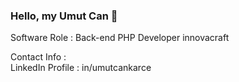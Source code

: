 ### Hello, my Umut Can 👋

Software Role : Back-end PHP Developer innovacraft 

Contact Info : <br />
LinkedIn Profile : in/umutcankarce


